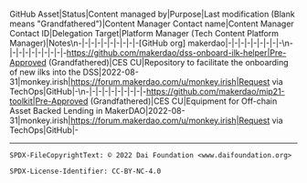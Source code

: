GitHub Asset|Status|Content managed by|Purpose|Last modification (Blank means "Grandfathered")|Content Manager Contact name|Content Manager Contact ID|Delegation Target|Platform Manager (Tech Content Platform Manager)|Notes\n-|-|-|-|-|-|-|-|-|-[GitHub org] makerdao|-|-|-|-|-|-|-|-|-\n-|-|-|-|-|-|-|-|-|-https://github.com/makerdao/dss-onboard-ilk-helper|Pre-Approved (Grandfathered)|CES CU|Repository to facilitate the onboarding of new ilks into the DSS|2022-08-31|monkey.irish|https://forum.makerdao.com/u/monkey.irish|Request via TechOps|GitHub|-\n-|-|-|-|-|-|-|-|-|-https://github.com/makerdao/mip21-toolkit|Pre-Approved (Grandfathered)|CES CU|Equipment for Off-chain Asset Backed Lending in MakerDAO|2022-08-31|monkey.irish|https://forum.makerdao.com/u/monkey.irish|Request via TechOps|GitHub|-

---


```
SPDX-FileCopyrightText: © 2022 Dai Foundation <www.daifoundation.org>

SPDX-License-Identifier: CC-BY-NC-4.0
```